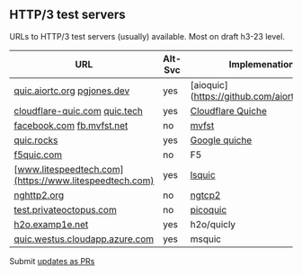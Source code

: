 ## HTTP/3 test servers

URLs to HTTP/3 test servers (usually) available. Most on draft h3-23 level.

| URL | Alt-Svc | Implemenation |
|-----|---------|---------------|
| [quic.aiortc.org](https://quic.aiortc.org/) [pgjones.dev](https://pgjones.dev:4433) |      yes | [aioquic](https://github.com/aiortc/aioquic |
| [cloudflare-quic.com](https://cloudflare-quic.com/) [quic.tech](https://quic.tech:8433/) | yes | [Cloudflare Quiche](https://github.com/cloudflare/quiche) |
| [facebook.com](https://facebook.com/) [fb.mvfst.net](https://fb.mvfst.net:4433/) | no | [mvfst](https://github.com/facebookincubator/mvfst) |
| [quic.rocks](https://quic.rocks:4433/) |            yes | [Google quiche](https://quiche.googlesource.com/quiche/) |
| [f5quic.com](https://f5quic.com:4433/) |             no | F5            |
| [www.litespeedtech.com](https://www.litespeedtech.com) |       yes | [lsquic](https://github.com/litespeedtech/lsquic)        |
| [nghttp2.org](https://nghttp2.org:4433/) |            no | [ngtcp2](https://github.com/ngtcp2/ngtcp2)        |
| [test.privateoctopus.com](https://test.privateoctopus.com:4433/) |no | [picoquic](https://github.com/private-octopus/picoquic)      |
| [h2o.examp1e.net](https://h2o.examp1e.net) |         yes | h2o/quicly    |
| [quic.westus.cloudapp.azure.com](https://quic.westus.cloudapp.azure.com) |yes| msquic       |


Submit [updates as PRs](https://github.com/bagder/HTTP3-test/pulls)
